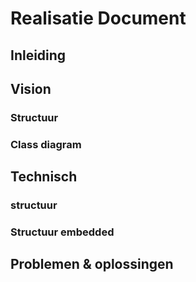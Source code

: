 # Realisatie Document

## Inleiding

## Vision

### Structuur

### Class diagram

## Technisch

### structuur

### Structuur embedded

## Problemen & oplossingen

